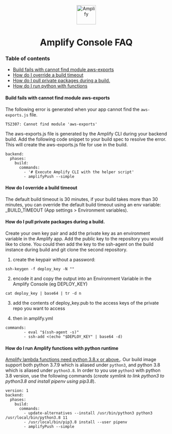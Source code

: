 <p align="center">
  <a href="https://console.amplify.aws">
    <img alt="Amplify" src="https://github.com/aws-amplify/community/blob/master/src/assets/images/logo-dark.png" width="60" />
  </a>
</p>
<h1 align="center">
  Amplify Console FAQ
</h1>

### Table of contents

- [Build fails with cannot find module aws-exports](#build-fails-with-cannot-find-module-aws-exports)
- [How do I override a build timeout](#how-do-i-override-a-build-timeout)
- [How do I pull private packages during a build.](#how-do-i-pull-private-packages-during-a-build)
- [How do I run python with functions](#how-do-i-run-amplify-functions-with-python-runtime)


#### Build fails with cannot find module aws-exports

The following error is generated when your app cannot find the `aws-exports.js` file.
```tsx
TS2307: Cannot find module 'aws-exports'
```

The aws-exports.js file is generated by the Amplify CLI during your backend build. Add the following code snippet to your build spec to resolve the error. This will create the aws-exports.js file for use in the build.

```tsx
backend:
  phases:
    build:
      commands:
        - '# Execute Amplify CLI with the helper script'
        - amplifyPush --simple
```

#### How do I override a build timeout
The default build timeout is 30 minutes, if your build takes more than 30 minutes, you can override the default build timeout using an env variable: _BUILD_TIMEOUT (App settings > Environment variables).

#### How do I pull private packages during a build.

Create your own key pair and add the private key as an environment variable in the Amplify app. Add the public key to the repository you would like to clone. You could then add the key to the ssh-agent on the build instance during build and git clone the second repository.

1. create the keypair without a password:

```
ssh-keygen -f deploy_key -N ""
```

2. encode it and copy the output into an Environment Variable in the Amplify Console (eg DEPLOY_KEY)

```
cat deploy_key | base64 | tr -d n

```

3. add the contents of deploy_key.pub to the access keys of the private repo you want to access

4. then in amplify.yml

```
commands:
        - eval "$(ssh-agent -s)"
        - ssh-add <(echo "$DEPLOY_KEY" | base64 -d)
```

#### How do I run Amplify functions with python runtime

[Amplify lambda functions need python 3.8.x or above.](https://docs.amplify.aws/cli/function#function-templates). Our build image support both python 3.7.9 which is aliased under `python3`, and python 3.8 which is aliased under `python3.8`. In order to you use `python3` with python 3.8 version, use the following commands (*create symlink to link python3 to python3.8 and install pipenv using pip3.8*).

```
version: 1
backend:
  phases:
    build:
      commands:
        - update-alternatives --install /usr/bin/python3 python3 /usr/local/bin/python3.8 11
        - /usr/local/bin/pip3.8 install --user pipenv
        - amplifyPush --simple
```

